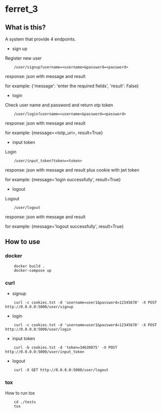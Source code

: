 # ferret_3

## What is this?

A system that provide 4 endpoints. 

* sign up

Register new user
```
    /user/signup?username=<username>&password=<password>
```

response: json with message and result

for example: {'message': 'enter the required fields', 'result': False}

* login

Check user name and password and return otp token
```
    /user/login?username=<username>&password=<password>
```

response: json with message and result

for example: {message=<totp_uri>, result=True}

* input token

Login
```
    /user/input_token?token=<token>
```

response: json with message and result plus cookie with jwt token

for example:  {message='login successfully', result=True}

* logout

Logout
```
    /user/logout
```

response: json with message and result

for example: {message='logout successfully', result=True}


## How to use

### docker

```
    docker build .
    docker-compose up
```

### curl

* signup
```
    curl -c cookies.txt -d 'username=user1&password=12345678' -X POST http://0.0.0.0:5000/user/signup
```

* login
```
    curl -c cookies.txt -d 'username=user1&password=12345678' -X POST http://0.0.0.0:5000/user/login
```

* input token
```
    curl -b cookies.txt -d 'token=34639875' -X POST http://0.0.0.0:5000/user/input_token
```

* logout
```
    curl -X GET http://0.0.0.0:5000/user/logout
```

### tox

How to run tox
```
    cd ./tests
    tox
```

